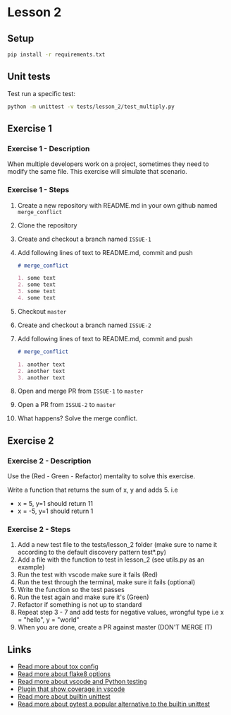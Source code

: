 # Lesson 2

## Setup

```bash
pip install -r requirements.txt
```

## Unit tests

Test run a specific test:

```bash
python -m unittest -v tests/lesson_2/test_multiply.py
```

## Exercise 1

### Exercise 1 - Description

When multiple developers work on a project, sometimes they need to modify the same file. This exercise will simulate that scenario.

### Exercise 1 - Steps

1. Create a new repository with README.md in your own github named `merge_conflict`
2. Clone the repository
3. Create and checkout a branch named `ISSUE-1`
4. Add following lines of text to README.md, commit and push

    ```markdown
   # merge_conflict

    1. some text
    2. some text
    3. some text
    4. some text
    ```

5. Checkout `master`
6. Create and checkout a branch named `ISSUE-2`
7. Add following lines of text to README.md, commit and push

    ```markdown
    # merge_conflict

    1. another text
    2. another text
    3. another text
    ```

8. Open and merge PR from `ISSUE-1` to `master`
9. Open a PR from `ISSUE-2` to `master`
10. What happens? Solve the merge conflict.

## Exercise 2

### Exercise 2 - Description

Use the (Red - Green - Refactor) mentality to solve this exercise.

Write a function that returns the sum of x, y and adds 5. i.e

* x = 5, y=1 should return 11
* x = -5, y=1 should return 1

### Exercise 2 - Steps

1. Add a new test file to the tests/lesson_2 folder (make sure to name it according to the default discovery pattern test*.py)
2. Add a file with the function to test in lesson_2 (see utils.py as an example)
3. Run the test with vscode make sure it fails (Red)
4. Run the test through the terminal, make sure it fails (optional)
5. Write the function so the test passes
6. Run the test again and make sure it's (Green)
7. Refactor if something is not up to standard
8. Repeat step 3 - 7 and add tests for negative values, wrongful type i.e x = "hello", y = "world"
9. When you are done, create a PR against master (DON'T MERGE IT)

## Links

- [Read more about tox config](https://tox.readthedocs.io/en/latest/config.html)
- [Read more about flake8 options](https://flake8.pycqa.org/en/latest/user/options.html)
- [Read more about vscode and Python testing](https://code.visualstudio.com/docs/python/testing)
- [Plugin that show coverage in vscode](https://marketplace.visualstudio.com/items?itemName=ryanluker.vscode-coverage-gutters)
- [Read more about builtin unittest](https://docs.python.org/3/library/unittest.html)
- [Read more about pytest a popular alternative to the builtin unittest](https://docs.pytest.org/en/stable/)